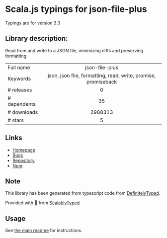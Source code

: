 
# Scala.js typings for json-file-plus

Typings are for version 3.3

## Library description:
Read from and write to a JSON file, minimizing diffs and preserving formatting.

|                    |                 |
| ------------------ | :-------------: |
| Full name          | json-file-plus |
| Keywords           | json, json file, formatting, read, write, promise, promiseback |
| # releases         | 0 |
| # dependents       | 35 |
| # downloads        | 2988313 |
| # stars            | 5 |

## Links
- [Homepage](https://github.com/ljharb/json-file-plus#readme)
- [Bugs](https://github.com/ljharb/json-file-plus/issues)
- [Repository](https://github.com/ljharb/json-file-plus)
- [Npm](https://www.npmjs.com/package/json-file-plus)
    


## Note
This library has been generated from typescript code from [DefinitelyTyped](https://definitelytyped.org).

Provided with :purple_heart: from [ScalablyTyped](https://github.com/oyvindberg/ScalablyTyped)

## Usage
See [the main readme](../../readme.md) for instructions.


